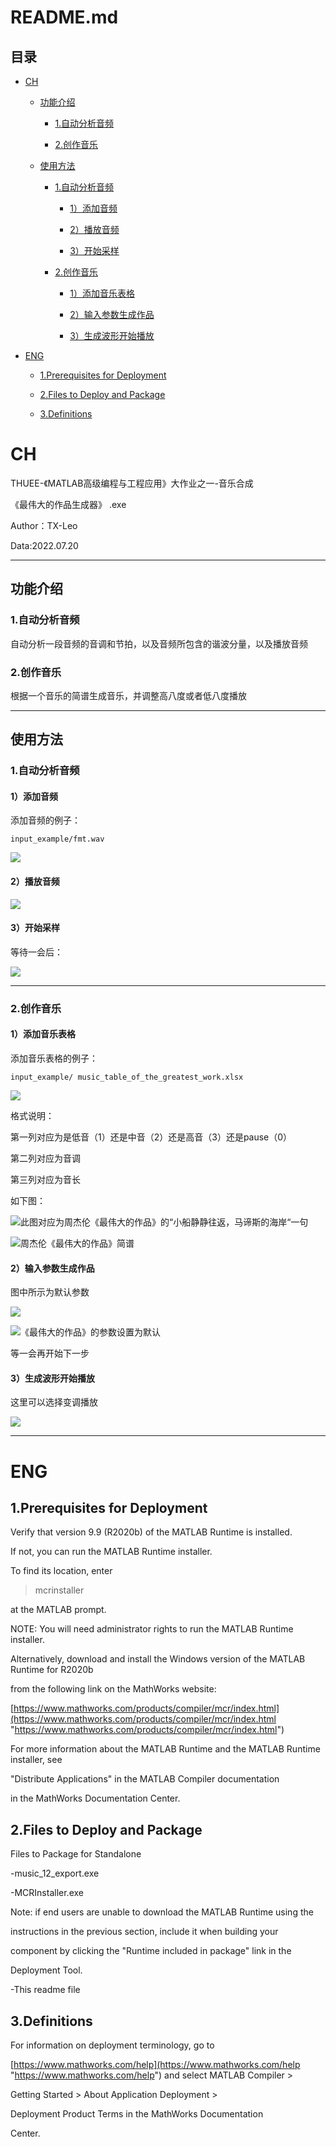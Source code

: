 # README.md

## 目录

*   [CH](#ch)

    *   [功能介绍  ](#功能介绍--)

        *   [1.自动分析音频  ](#1自动分析音频--)

        *   [2.创作音乐](#2创作音乐)

    *   [使用方法  ](#使用方法--)

        *   [1.自动分析音频  ](#1自动分析音频---1)

            *   [1）添加音频  ](#1添加音频--)

            *   [2）播放音频  ](#2播放音频--)

            *   [3）开始采样  ](#3开始采样--)

        *   [2.创作音乐](#2创作音乐-1)

            *   [1）添加音乐表格](#1添加音乐表格)

            *   [2）输入参数生成作品](#2输入参数生成作品)

            *   [3）生成波形开始播放](#3生成波形开始播放)

*   [ENG  ](#eng--)

    *   [1.Prerequisites for Deployment   ](#1prerequisites-for-deployment---)

    *   [2.Files to Deploy and Package  ](#2files-to-deploy-and-package--)

    *   [3.Definitions  ](#3definitions--)

# CH
THUEE-《MATLAB高级编程与工程应用》大作业之一-音乐合成

《最伟大的作品生成器》 .exe &#x20;

Author：TX-Leo

Data:2022.07.20

***

## 功能介绍 &#x20;

### 1.自动分析音频 &#x20;

自动分析一段音频的音调和节拍，以及音频所包含的谐波分量，以及播放音频 &#x20;

### 2.创作音乐

根据一个音乐的简谱生成音乐，并调整高八度或者低八度播放 &#x20;

***

## 使用方法 &#x20;

### 1.自动分析音频 &#x20;

#### 1）添加音频 &#x20;

添加音频的例子： &#x20;

`input_example/fmt.wav`&#x20;

&#x20;

![](image/image_wCB5my7p_S.png)

#### 2）播放音频 &#x20;

![](image/image_b-LjWkbXLf.png)

#### 3）开始采样 &#x20;

等待一会后：

![](image/image_zeRtYZh4IM.png)

***

### 2.创作音乐

#### 1）添加音乐表格

添加音乐表格的例子：

`input_example/ music_table_of_the_greatest_work.xlsx`

![](image/image_5uRwNZODPV.png)

格式说明：

第一列对应为是低音（1）还是中音（2）还是高音（3）还是pause（0）

第二列对应为音调

第三列对应为音长

如下图：

![此图对应为周杰伦《最伟大的作品》的“小船静静往返，马谛斯的海岸“一句](image/image_su6mpMsoCx.png "此图对应为周杰伦《最伟大的作品》的“小船静静往返，马谛斯的海岸“一句")

![周杰伦《最伟大的作品》简谱](image/image_kRh_OCJEDv.png "周杰伦《最伟大的作品》简谱")

#### 2）输入参数生成作品

图中所示为默认参数

![](image/image_30UMS5vTQk.png)

![《最伟大的作品》的参数设置为默认](image/image_rTpO8B34ZM.png "《最伟大的作品》的参数设置为默认")

等一会再开始下一步

#### 3）生成波形开始播放

这里可以选择变调播放

![](image/image_PfLdW_CR61.png)

***

# ENG &#x20;

## 1.Prerequisites for Deployment  &#x20;

Verify that version 9.9 (R2020b) of the MATLAB Runtime is installed.    &#x20;

If not, you can run the MATLAB Runtime installer. &#x20;

To find its location, enter &#x20;

> mcrinstaller &#x20;

at the MATLAB prompt. &#x20;

NOTE: You will need administrator rights to run the MATLAB Runtime installer.  &#x20;

Alternatively, download and install the Windows version of the MATLAB Runtime for R2020b  &#x20;

from the following link on the MathWorks website: &#x20;

[https://www.mathworks.com/products/compiler/mcr/index.html](https://www.mathworks.com/products/compiler/mcr/index.html "https://www.mathworks.com/products/compiler/mcr/index.html") &#x20;

For more information about the MATLAB Runtime and the MATLAB Runtime installer, see  &#x20;

"Distribute Applications" in the MATLAB Compiler documentation   &#x20;

in the MathWorks Documentation Center. &#x20;

## 2.Files to Deploy and Package &#x20;

Files to Package for Standalone  &#x20;

\-music\_12\_export.exe &#x20;

\-MCRInstaller.exe  &#x20;

Note: if end users are unable to download the MATLAB Runtime using the &#x20;

instructions in the previous section, include it when building your  &#x20;

component by clicking the "Runtime included in package" link in the &#x20;

Deployment Tool. &#x20;

\-This readme file  &#x20;

## 3.Definitions &#x20;

For information on deployment terminology, go to &#x20;

[https://www.mathworks.com/help](https://www.mathworks.com/help "https://www.mathworks.com/help") and select MATLAB Compiler > &#x20;

Getting Started > About Application Deployment > &#x20;

Deployment Product Terms in the MathWorks Documentation &#x20;

Center.
